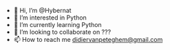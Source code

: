 - 👋 Hi, I’m @Hybernat
- 👀 I’m interested in Python
- 🌱 I’m currently learning Python
- 💞️ I’m looking to collaborate on ???
- 📫 How to reach me didiervanpeteghem@gmail.com

<!---
Hybernat/Hybernat is a ✨ special ✨ repository because its `README.md` (this file) appears on your GitHub profile.
You can click the Preview link to take a look at your changes.
--->

